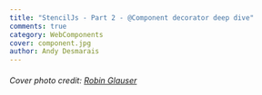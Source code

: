 ```yaml
---
title: "StencilJs - Part 2 - @Component decorator deep dive"
comments: true
category: WebComponents
cover: component.jpg
author: Andy Desmarais
---
```


###### Cover photo credit: [Robin Glauser](https://unsplash.com/@nahakiole)
